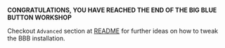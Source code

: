 



**CONGRATULATIONS, YOU HAVE REACHED THE END OF 
THE BIG BLUE BUTTON WORKSHOP**

Checkout `Advanced` section at [README](./README.md) for 
further ideas on how to tweak the BBB installation. 